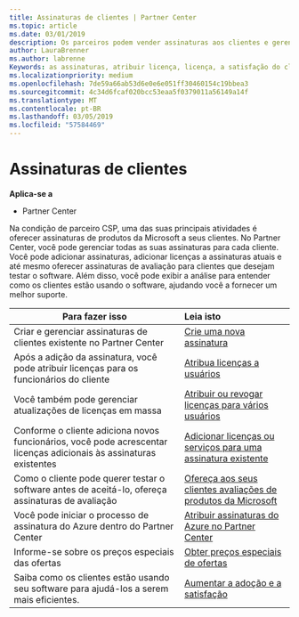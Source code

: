 ```yaml
---
title: Assinaturas de clientes | Partner Center
ms.topic: article
ms.date: 03/01/2019
description: Os parceiros podem vender assinaturas aos clientes e gerenciá-las por meio do Partner Center.
author: LauraBrenner
ms.author: labrenne
Keywords: as assinaturas, atribuir licença, licença, a satisfação do cliente, as assinaturas do Azure
ms.localizationpriority: medium
ms.openlocfilehash: 7de59a66ab53d6e0e6e051ff30460154c19bbea3
ms.sourcegitcommit: 4c34d6fcaf020bcc53eaa5f0379011a56149a14f
ms.translationtype: MT
ms.contentlocale: pt-BR
ms.lasthandoff: 03/05/2019
ms.locfileid: "57584469"
---
```

# <a name="customer-subscriptions"></a>Assinaturas de clientes

**Aplica-se a**

-  Partner Center

Na condição de parceiro CSP, uma das suas principais atividades é oferecer assinaturas de produtos da Microsoft a seus clientes. No Partner Center, você pode gerenciar todas as suas assinaturas para cada cliente. Você pode adicionar assinaturas, adicionar licenças a assinaturas atuais e até mesmo oferecer assinaturas de avaliação para clientes que desejam testar o software. Além disso, você pode exibir a análise para entender como os clientes estão usando o software, ajudando você a fornecer um melhor suporte.

|**Para fazer isso**   |**Leia isto**   |
|----------------------|:----------------------|
|Criar e gerenciar assinaturas de clientes existente no Partner Center|[Crie uma nova assinatura](create-a-new-subscription.md)|
|Após a adição da assinatura, você pode atribuir licenças para os funcionários do cliente  |[Atribua licenças a usuários](assign-licenses-to-users.md)|
|Você também pode gerenciar atualizações de licenças em massa   |[Atribuir ou revogar licenças para vários usuários](bulk-license-provisioning-for-multiple-users.md)|
|Conforme o cliente adiciona novos funcionários, você pode acrescentar licenças adicionais às assinaturas existentes   |[Adicionar licenças ou serviços para uma assinatura existente](add-licenses-or-services-to-an-existing-subscription.md)|
|Como o cliente pode querer testar o software antes de aceitá-lo, ofereça assinaturas de avaliação    |[Ofereça aos seus clientes avaliações de produtos da Microsoft](offer-your-customers-trials-of-microsoft-products.md)|
|Você pode iniciar o processo de assinatura do Azure dentro do Partner Center   |[Atribuir assinaturas do Azure no Partner Center](assign-azure-subscriptions.md)|
|Informe-se sobre os preços especiais das ofertas   |[Obter preços especiais de ofertas](get-special-pricing-for-offers.md)|
|Saiba como os clientes estão usando seu software para ajudá-los a serem mais eficientes.   | [Aumentar a adoção e a satisfação](increasing-adoption-and-satisfaction.md)   | 

































 

 



